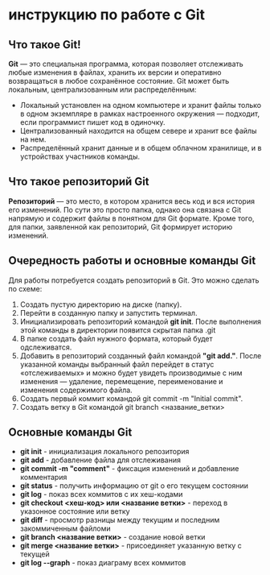 # инструкцию по работе с Git

## Что такое Git!

**Git** — это специальная программа, которая позволяет отслеживать любые изменения в файлах, хранить их версии и оперативно возвращаться в любое сохранённое состояние.
Git может быть локальным, централизованным или распределённым:

* Локальный установлен на одном компьютере и хранит файлы только в одном экземпляре в рамках настроенного окружения — подходит, если программист пишет код в одиночку.
* Централизованный находится на общем севере и хранит все файлы на нем.
* Распределённый хранит данные и в общем облачном хранилище, и в устройствах участников команды.

## Что такое репозиторий Git

**Репозиторий** — это место, в котором хранится весь код и вся история его изменений. По сути это просто папка, однако она связана с Git напрямую и содержит файлы в понятном для Git формате. Кроме того, для папки, заявленной как репозиторий, Git формирует историю изменений.

## Очередность работы и основные команды Git

Для работы потребуется создать репозиторий в Git. Это можно сделать по схеме:

1. Создать пустую директорию на диске (папку).
2. Перейти в созданную папку и запустить терминал.
3. Инициализировать репозиторий командой **git init**. После выполнения этой команды в директории появится скрытая папка .git
4. В папке создать файл нужного формата, который будет одслеживатся.
5. Добавить в репозиторий созданный файл командой **"git add."**. После указанной команды выбранный файл перейдет в статус «отслеживаемых» и можно будет увидеть производимые с ним изменения ― удаление, перемещение, переименование и изменения содержимого файла.
6. Создать первый коммит командой git commit -m "Initial commit".
7. Создать ветку в Git командой git branch <название_ветки>

## Oсновные команды Git

* **git init** - инициализация локального репозитория
* **git add** - добавление файла для отслеживания
* **git commit -m "comment"** - фиксация изменений и добавление комментария
* **git status** - получить информацию от git о его текущем состоянии
* **git log** - показ всех коммитов с их хеш-кодами
* **git checkout <хеш-код> или <название ветки>** - переход в указонное состояние или ветку
* **git diff** - просмотр разницы между текущим и последним закоммиченным файломи
* **git branch <название ветки>** - создание новой ветки
* **git merge <название ветки>** - присоединяет указанную ветку с текущей
* **git log --graph** - показ диаграму всех коммитов
